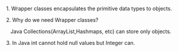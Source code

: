 1\. Wrapper classes encapsulates the primitive data types to objects.

2\. Why do we need Wrapper classes?

   Java Collections(ArrayList,Hashmaps, etc) can store only objects.

3\. In Java int cannot hold null values but Integer can.
